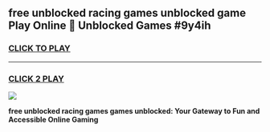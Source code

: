
## free unblocked racing games unblocked game Play Online 👋 Unblocked Games #9y4ih
<h3>
<a href="https://premium.freeplayer.one?title=free_unblocked_racing_games&ref=21F">CLICK TO PLAY</a></h3>
<hr>

<h3>
<a href="https://premium.freeplayer.one?title=free_unblocked_racing_games&ref=21F">CLICK 2 PLAY</a>
  
</h3>

<a href="https://premium.freeplayer.one?title=free_unblocked_racing_games&ref=21F/"><img src="https://clearcache.store/games.png"></a>


**free unblocked racing games games unblocked: Your Gateway to Fun and Accessible Online Gaming**
